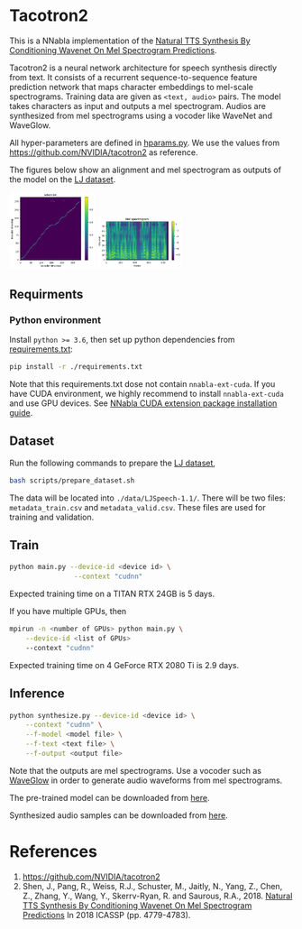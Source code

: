 # Tacotron2

This is a NNabla implementation of the [Natural TTS Synthesis By Conditioning Wavenet On Mel Spectrogram Predictions](https://arxiv.org/abs/1712.05884).

Tacotron2 is a neural network architecture for speech synthesis directly from text. It consists of a
recurrent sequence-to-sequence feature prediction network that maps character embeddings to mel-scale spectrograms. Training data are given as `<text, audio>` pairs. The model takes characters as input and outputs a mel spectrogram. Audios are synthesized from mel spectrograms using a vocoder like WaveNet and WaveGlow.

All hyper-parameters are defined in [hparams.py](./hparams.py). We use the values from https://github.com/NVIDIA/tacotron2 as reference.

The figures below show an alignment and mel spectrogram as outputs of the model on the [LJ dataset](https://keithito.com/LJ-Speech-Dataset/).

<img src="./images/o_att.png" width=30% height=30% > <img src="./images/o_mel.png" width=30% height=30% >


## Requirments
### Python environment
Install `python >= 3.6`, then set up python dependencies from [requirements.txt](./requirements.txt):
```bash
pip install -r ./requirements.txt
```
Note that this requirements.txt dose not contain `nnabla-ext-cuda`.
If you have CUDA environment, we highly recommend to install `nnabla-ext-cuda` and use GPU devices.
See [NNabla CUDA extension package installation guide](https://nnabla.readthedocs.io/en/latest/python/pip_installation_cuda.html).

## Dataset
Run the following commands to prepare the [LJ dataset](https://keithito.com/LJ-Speech-Dataset/),
```bash
bash scripts/prepare_dataset.sh
```
The data will be located into `./data/LJSpeech-1.1/`. There will be two files: `metadata_train.csv` and `metadata_valid.csv`. These files are used for training and validation.

## Train
```bash
python main.py --device-id <device id> \
                --context "cudnn"
```
Expected training time on a TITAN RTX 24GB is 5 days.

If you have multiple GPUs, then 
```bash
mpirun -n <number of GPUs> python main.py \
    --device-id <list of GPUs>
    --context "cudnn"
```
Expected training time on 4 GeForce RTX 2080 Ti is 2.9 days.

## Inference
```bash
python synthesize.py --device-id <device id> \
    --context "cudnn" \
    --f-model <model file> \
    --f-text <text file> \
    --f-output <output file>
```
Note that the outputs are mel spectrograms. Use a vocoder such as [WaveGlow](https://github.com/sony/nnabla-examples/tree/master/speech-synthesis/WaveGlow) in order to generate audio waveforms from mel spectrograms.

The pre-trained model can be downloaded from [here](https://nnabla.org/pretrained-models/nnabla-examples/speech-synthesis/TTS/tacotron2/model.h5).

Synthesized audio samples can be downloaded from [here](https://nnabla.org/pretrained-models/nnabla-examples/speech-synthesis/TTS/tacotron2/samples.7z).

# References

1. https://github.com/NVIDIA/tacotron2
2. Shen, J., Pang, R., Weiss, R.J., Schuster, M., Jaitly, N., Yang, Z., Chen, Z., Zhang, Y., Wang, Y., Skerrv-Ryan, R. and Saurous, R.A., 2018. [Natural TTS Synthesis By Conditioning Wavenet On Mel Spectrogram Predictions](https://arxiv.org/abs/1712.05884) In 2018 ICASSP (pp. 4779-4783).